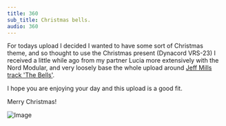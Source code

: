 ```yaml
---
title: 360
sub_title: Christmas bells.
audio: 360
---
```


For todays upload I decided I wanted to have some sort of Christmas theme, and so thought to use the Christmas present (Dynacord VRS-23) I received a little while ago from my partner Lucia more extensively with the Nord Modular, and very loosely base the whole upload around <a href="http://www.youtube.com/watch?v=Xf-KqgJ323o" title="Jeff Mills track 'The Bells'">Jeff Mills track 'The Bells'</a>.

I hope you are enjoying your day and this upload is a good fit.

Merry Christmas!

![Image](/assets/img/Snd-360.png)